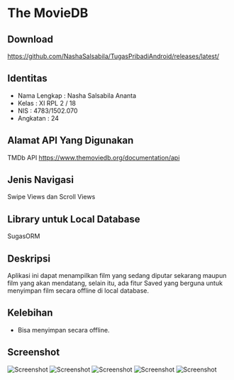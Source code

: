 # The MovieDB

## Download
 https://github.com/NashaSalsabila/TugasPribadiAndroid/releases/latest/
## Identitas
* Nama Lengkap : Nasha Salsabila Ananta
* Kelas : XI RPL 2 / 18
* NIS : 4783/1502.070
* Angkatan : 24

## Alamat API Yang Digunakan

TMDb API
https://www.themoviedb.org/documentation/api

## Jenis Navigasi
Swipe Views dan Scroll Views

## Library untuk Local Database
SugasORM

## Deskripsi
Aplikasi ini dapat menampilkan film yang sedang diputar sekarang maupun film yang akan mendatang, selain itu, ada fitur Saved yang berguna untuk menyimpan film secara offline di local database.

## Kelebihan
* Bisa menyimpan secara offline.


## Screenshot

![Screenshot](https://github.com/NashaSalsabila/TugasPribadiAndroid/blob/master/1.png "Screenshot")
![Screenshot](https://github.com/NashaSalsabila/TugasPribadiAndroid/blob/master/2.png "Screenshot")
![Screenshot](https://github.com/NashaSalsabila/TugasPribadiAndroid/blob/master/3.png "Screenshot")
![Screenshot](https://github.com/NashaSalsabila/TugasPribadiAndroid/blob/master/4.png "Screenshot")
![Screenshot](https://github.com/NashaSalsabila/TugasPribadiAndroid/blob/master/5.png "Screenshot")
